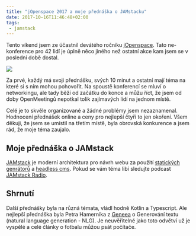 ```yaml
---
title: "jOpenspace 2017 a moje přednáška o JAMstacku"
date: 2017-10-16T11:46:48+02:00
tags: 
 - jamstack
---
```


Tento víkend jsem ze účastnil devátého ročníku [jOpenspace](http://jopenspace.cz). Tato ne-konference pro 42 lidí je úplně něco jiného než ostatní akce kam jsem se v poslední době dostal. 

![](/images/jopenspace/jopenspace2017.jpg)

Za prvé, každý má svoji přednášku, svých 10 minut a ostatní mají téma na které si s ním mohou pohovořit. Na spoustě konferencí se mluví o networkingu, ale tady běží od začátku do konce a můžu říct, že jsem od doby OpenMeetingů nepotkal tolik zajímavých lidí na jednom místě.

Celé je to skvěle organizované a žádné problémy jsem nezaznamenal. Hodnocení přednášek online a ceny pro nejlepší čtyři to jen okoření. Všem děkuji, že jsem se umístil na třetím místě, byla obrovská konkurence a jsem rád, že moje téma zaujalo.

## Moje přednáška o JAMstack

[JAMstack](https://www.jamstack.org) je moderní architektura pro návrh webu za použití [statických genrátorů](https://www.staticgen.com/) a [headless cms](https://headlesscms.org/). Pokud se vám téma libí sledujte podcast [JAMstack Radio](https://www.heavybit.com/library/podcasts/jamstack-radio/).

<script async class="speakerdeck-embed" data-id="15af5f8fddec4ad5a066cbe8f8431ab6" data-ratio="1.77777777777778" src="//speakerdeck.com/assets/embed.js"></script>

## Shrnutí

Další přednášky byla na různá témata, vládl hodně Kotlin a Typescript. Ale nejlepší přednáška byla Petra Hamerníka z [Geneea](https://www.geneea.com/) o Generování textu (natural language generation - NLG). Je neuvěřitelné jako toto odvětví už je vyspělé a celé články o fotbalu můžou psát počítače.
